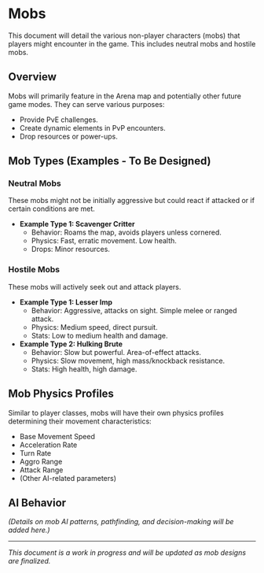 # Mobs

This document will detail the various non-player characters (mobs) that players might encounter in the game. This includes neutral mobs and hostile mobs.

## Overview
Mobs will primarily feature in the Arena map and potentially other future game modes. They can serve various purposes:
-   Provide PvE challenges.
-   Create dynamic elements in PvP encounters.
-   Drop resources or power-ups.

## Mob Types (Examples - To Be Designed)

### Neutral Mobs
These mobs might not be initially aggressive but could react if attacked or if certain conditions are met.
-   **Example Type 1: Scavenger Critter**
    -   Behavior: Roams the map, avoids players unless cornered.
    -   Physics: Fast, erratic movement. Low health.
    -   Drops: Minor resources.

### Hostile Mobs
These mobs will actively seek out and attack players.
-   **Example Type 1: Lesser Imp**
    -   Behavior: Aggressive, attacks on sight. Simple melee or ranged attack.
    -   Physics: Medium speed, direct pursuit.
    -   Stats: Low to medium health and damage.
-   **Example Type 2: Hulking Brute**
    -   Behavior: Slow but powerful. Area-of-effect attacks.
    -   Physics: Slow movement, high mass/knockback resistance.
    -   Stats: High health, high damage.

## Mob Physics Profiles
Similar to player classes, mobs will have their own physics profiles determining their movement characteristics:
-   Base Movement Speed
-   Acceleration Rate
-   Turn Rate
-   Aggro Range
-   Attack Range
-   (Other AI-related parameters)

## AI Behavior
*(Details on mob AI patterns, pathfinding, and decision-making will be added here.)*

---
*This document is a work in progress and will be updated as mob designs are finalized.*
